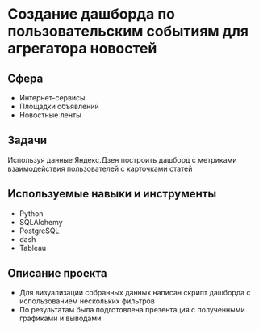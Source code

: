 # Создание дашборда по пользовательским событиям для агрегатора новостей

## Сфера
* Интернет-сервисы
* Площадки объявлений
* Новостные ленты

## Задачи
Используя данные Яндекс.Дзен построить дашборд с метриками взаимодействия пользователей с карточками статей

## Используемые навыки и инструменты
* Python
* SQLAlchemy
* PostgreSQL
* dash
* Tableau

## Описание проекта
* Для визуализации собранных данных написан скрипт дашборда с использованием нескольких фильтров 
* По результатам была подготовлена презентация с полученными графиками и выводами
